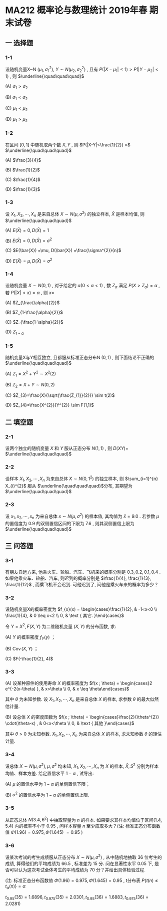 # MA212 概率论与数理统计 2019年春 期末试卷

## 一 选择题

### 1-1

设随机变量X~N $(\mu_{1}, \sigma_{1}^{2}) , ~ Y \sim N(\mu_{2}, \sigma_{2}^{2})$ , 且有 $P(|X-\mu_{1}|<1) >P(|Y-\mu_{2}|<1)$ , 则 $\underline{\quad\quad\quad}$

(A) $\sigma_{1}>\sigma_{2}$

(B) $\sigma_{1}<\sigma_{2}$

(C) $\mu_{1}<\mu_{2}$

(D) $\mu_{1}>\mu_{2}$

### 1-2

在区间 $[0,1]$ 中随机取两个数 $X, Y$ , 则 $P(|X-Y|<\frac{1}{2}) =$ $\underline{\quad\quad\quad}$

(A) $\frac{3}{4}$

(B) $\frac{1}{2}$

(C) $\frac{1}{4}$

(D) $\frac{1}{3}$

### 1-3

设 $X_{1}, X_{2}, \cdots, X_{n}$ 是来自总体 $X \sim N(\mu, \sigma^{2})$ 的独立样本, $\bar{X}$ 是样本均值, 则 $\underline{\quad\quad\quad}$

(A) $E(\bar{X}) =0, D(\bar{X}) =1$

(B) $E(\bar{X}) =0, D(\bar{X}) =\sigma^{2}$

(C) $E(\bar{X}) =\mu, D(\bar{X}) =\frac{\sigma^{2}}{n}$

(D) $E(\bar{X}) =\mu, D(\bar{X}) =\sigma^{2}$

### 1-4

设随机变量 $X \sim N(0,1)$ , 对于给定的 $\alpha(0<\alpha<1)$ , 数 $Z_{\alpha}$ 满足 $P(X>Z_{\alpha}) =\alpha$ , 若 $P(|X|<x) =\alpha$ , 则 $x=$

(A) $Z_{\frac{\alpha}{2}}$

(B) $Z_{1-\frac{\alpha}{2}}$

(C) $Z_{\frac{1-\alpha}{2}}$

(D) $Z_{1-\alpha}$

### 1-5

随机变量X与Y相互独立, 且都服从标准正态分布N $(0,1)$ , 则下面结论不正确的 $\underline{\quad\quad\quad}$

(A) $Z_{1}=X^{2}+Y^{2} \sim X^{2}(2)$

(B) $Z_{2}=X+Y \sim N(0,2)$

(C) $Z_{3}=\frac{X}{\sqrt{\frac{Z_{1}}{2}}} \sim t(2)$

(D) $Z_{4}=\frac{X^{2}}{Y^{2}} \sim F(1,1)$

## 二 填空题

### 2-1

设两个独立的随机变量 $X$ 和 $Y$ 服从正态分布 $N(1,1)$ , 则 $D(X Y) =$ $\underline{\quad\quad\quad}$

### 2-2

设样本 $X_{1}, X_{2}, \cdots, X_{n}$ 为来自总体 $X \sim N(0,1^{2})$ 的独立样本, 则 $\sum_{i=1}^{n} X_{i}^{2}$ 服从 $\underline{\quad\quad\quad}$分布, 其期望为$\underline{\quad\quad\quad}$

### 2-3

设 $x_{1}, x_{2}, \cdots, x_{n}$ 为来自总体 $x \sim N(\mu, \sigma^{2})$ 的样本值, 其均值为 $\bar{x}=9.0$ . 若参数 $\mu$ 的置信度为 0.9 的双侧置信区间的下限为 7.6 , 则其双侧置信上限为 $\underline{\quad\quad\quad}$

## 三 问答题

### 3-1

有朋友自远方来, 他乘火车、轮船、汽车、飞机来的概率分别是 $0.3,0.2,0.1,0.4$ . 如果他乘火车、轮船、汽车, 则迟到的概率分别是 $\frac{1}{4}, \frac{1}{3}, \frac{1}{12}$ , 而乘飞机不会迟到. 可他迟到了, 问他是乘火车来的概率为多少？

### 3-2

设随机变量X的概率密度为 $f_{x}(x) = \begin{cases}\frac{1}{2}, & -1<x<0 \\ \frac{1}{4}, & 0 \leq x<2 \\ 0, & \text { 其它. }\end{cases}$

令 $Y=X^{2}, F(X, Y)$ 为二维随机变量 $(X, Y)$ 的分布函数, 求:

(A) $Y$ 的概率密度 $f_{Y}(y)$ ；

(B) $\operatorname{Cov}(X, Y)$ ；

(C) $F(-\frac{1}{2}, 4)$

### 3-3

(A) 设某种原件的使用寿命 $X$ 的概率密度为 $f(x ; \theta) = \begin{cases}2 e^{-2(x-\theta) }, & x>\theta \\ 0, & x \leq \theta\end{cases}$

其中 $\theta$ 为未知参数. 设 $X_{1}, X_{2}, \cdots, X_{n}$ 是来自总体 $X$ 的样本, 求参数 $\theta$ 的最大似然估计量.

(B) 设总体 $X$ 的密度函数为 $f(x ; \theta) = \begin{cases}\frac{2}{\theta^{2}} \cdot(\theta-x) , & 0<x<\theta \\ 0, & \text { 其他 }\end{cases}$

其中 $\theta>0$ 为未知参数. $X_{1}, X_{2}, \cdots, X_{n}$ 为来自总体 $X$ 的样本, 求未知参数 $\theta$ 的矩估计量.

### 3-4

设总体 $X \sim N(\mu, \sigma^{2}) , \mu, \sigma^{2}$ 均未知, $X_{1}, X_{2}, \cdots, X_{n}$ 为 $X$ 的样本, $\bar{X}, S^{2}$ 分别为样本均值、样本方差. 给定置信水平 $1-\alpha$ , 试导出:

(A) $\mu$ 的置信水平为 $1-\alpha$ 的单侧置信下限；

(B) $\sigma^{2}$ 的置信水平为 $1-\alpha$ 的单侧置信上限.

### 3-5

从正态总体 $N(3.4,6^{2})$ 中抽取容量为 $n$ 的样本. 如果要求其样本均值位于区间(1.4, 5.4) 内的概率不小于 0.95 , 问样本容量 $n$ 至少应取多大？(注: 标准正态分布函数值 $\Phi(1.96) =0.975, \Phi(1.645)$ $=0.95$ )

### 3-6

设某次考试的考生成绩服从正态分布 $X \sim N(\mu, \sigma^{2})$ , 从中随机地抽取 36 位考生的成绩, 算得他们的平均成绩为 66.5 , 标准差为 15 分. 问在显著性水平 0.05 下, 是否可以认为这次考试全体考生的平均成绩为 70 分？并给出具体检验过程.

(注: 标准正态分布函数值 $\Phi(1.96) =0.975, \Phi(1.645) =0.95$ , t分布表 $P \{ t(n) \leq t_{\alpha}(n) \}=\alpha$

$t_{0.95}(35) =1.6896, t_{0.975}(35) =2.0301, t_{0.95}(36) =1.6883, t_{0.975}(36) =2.0281)$

